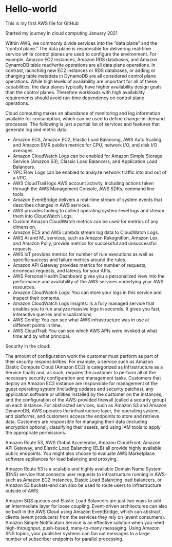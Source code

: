 # Hello-world
This is my first AWS file for GitHub

Started my journey in cloud computing January 2021


Within AWS, we commonly divide services into the “data plane” and the “control plane.” The data plane is responsible for delivering real-time service while control planes are used to configure the environment. For example, Amazon EC2 instances, Amazon RDS databases, and Amazon DynamoDB table read/write operations are all data plane operations. In contrast, launching new EC2 instances or RDS databases, or adding or changing table metadata in DynamoDB are all considered control plane operations. While high levels of availability are important for all of these capabilities, the data planes typically have higher availability design goals than the control planes. Therefore workloads with high availability requirements should avoid run-time dependency on control plane operations.



Cloud computing makes an abundance of monitoring and log information available for consumption, which can be used to define change-in-demand processes. The following is just a partial list of services and features that generate log and metric data.

* Amazon ECS, Amazon EC2, Elastic Load Balancing, AWS Auto Scaling, and Amazon EMR publish metrics for CPU, network I/O, and disk I/O averages. 
* Amazon CloudWatch Logs can be enabled for Amazon Simple Storage Service (Amazon S3), Classic Load Balancers, and Application Load Balancers. 
* VPC Flow Logs can be enabled to analyze network traffic into and out of a VPC. 
* AWS CloudTrail logs AWS account activity, including actions taken through the AWS Management Console, AWS SDKs, command line tools. 
* Amazon EventBridge delivers a real-time stream of system events that describes changes in AWS services. 
* AWS provides tooling to collect operating system-level logs and stream them into CloudWatch Logs. 
* Custom Amazon CloudWatch metrics can be used for metrics of any dimension. 
* Amazon ECS and AWS Lambda stream log data to CloudWatch Logs. 
* AWS AI and ML services, such as Amazon Rekognition, Amazon Lex, and Amazon Polly, provide metrics for successful and unsuccessful requests. 
* AWS IoT provides metrics for number of rule executions as well as specific success and failure metrics around the rules. 
* Amazon API Gateway provides metrics for number of requests, erroneous requests, and latency for your APIs. 
* AWS Personal Health Dashboard gives you a personalized view into the performance and availability of the AWS services underlying your AWS resources.
* Amazon CloudWatch Logs: You can store your logs in this service and inspect their contents. 
* Amazon CloudWatch Logs Insights: Is a fully managed service that enables you to run analyze massive logs in seconds. It gives you fast, interactive queries and visualizations.  
* AWS Config: You can see what AWS infrastructure was in use at different points in time. 
* AWS CloudTrail: You can see which AWS APIs were invoked at what time and by what principal. 


Security in the cloud: 

The amount of configuration work the customer must perform as part of their security responsibilities. For example, a service such as Amazon Elastic Compute Cloud (Amazon EC2) is categorized as Infrastructure as a Service (IaaS) and, as such, requires the customer to perform all of the necessary security configuration and management tasks. Customers that deploy an Amazon EC2 instance are responsible for management of the guest operating system (including updates and security patches), any application software or utilities installed by the customer on the instances, and the configuration of the AWS-provided firewall (called a security group) on each instance. For abstracted services, such as Amazon S3 and Amazon DynamoDB, AWS operates the infrastructure layer, the operating system, and platforms, and customers access the endpoints to store and retrieve data. Customers are responsible for managing their data (including encryption options), classifying their assets, and using IAM tools to apply the appropriate permissions.


Amazon Route 53, AWS Global Accelerator, Amazon CloudFront, Amazon API Gateway, and Elastic Load Balancing (ELB) all provide highly available public endpoints. You might also choose to evaluate AWS Marketplace software appliances for load balancing and proxying.


Amazon Route 53 is a scalable and highly available Domain Name System (DNS) service that connects user requests to infrastructure running in AWS-such as Amazon EC2 instances, Elastic Load Balancing load balancers, or Amazon S3 buckets–and can also be used to route users to infrastructure outside of AWS.

Amazon SQS queues and Elastic Load Balancers are just two ways to add an intermediate layer for loose coupling. Event-driven architectures can also be built in the AWS Cloud using Amazon EventBridge, which can abstract clients (event producers) from the services they rely on (event consumers). Amazon Simple Notification Service is an effective solution when you need high-throughput, push-based, many-to-many messaging. Using Amazon SNS topics, your publisher systems can fan out messages to a large number of subscriber endpoints for parallel processing.



